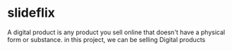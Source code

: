 # slideflix
A digital product is any product you sell online that doesn't have a physical form or substance. in this project, we can be selling Digital products 
